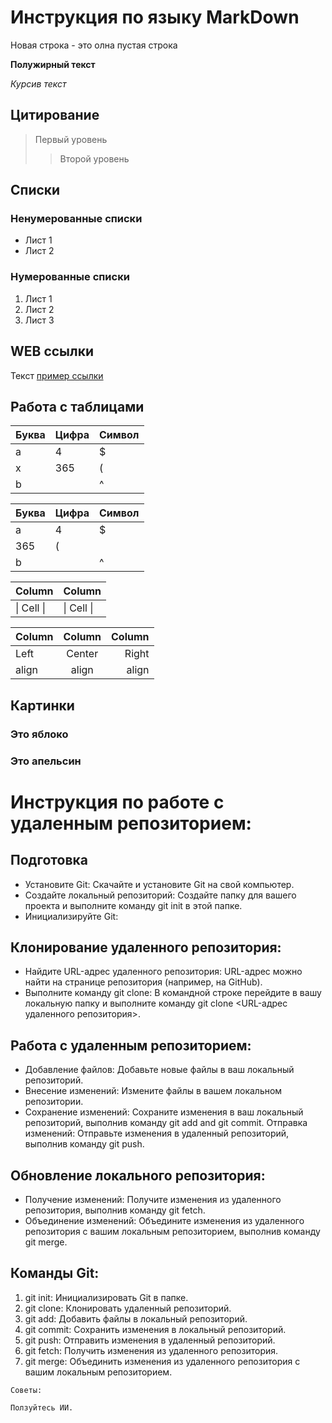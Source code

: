 # Инструкция по языку MarkDown

Новая строка - это олна пустая строка

**Полужирный текст**

*Курсив текст*

## Цитирование
> Первый уровень
>> Второй уровень

## Списки
### Ненумерованные списки
* Лист 1
* Лист 2
### Нумерованные списки
1. Лист 1
2. Лист 2
3. Лист 3

## WEB ссылки
Текст [пример ссылки](http.example.com "Всплывающая подсказка")

## Работа с таблицами

Буква | Цифра | Символ
------ | ------|----------
a      | 4     | $
x      | 365    | (
b      |       | ^  

Буква|Цифра|Символ
---|---|---
a|4|$
 |365|(
b| |^  

Column | Column
------ | ------
\| Cell \|| \| Cell \|  


Column | Column | Column
:----- | :----: | -----:
Left   | Center | Right
align  | align  | align

## Картинки

### Это яблоко

### Это апельсин

# Инструкция по работе с удаленным репозиторием:

## Подготовка

* Установите Git: Скачайте и установите Git на свой компьютер.
* Создайте локальный репозиторий: Создайте папку для вашего проекта и выполните команду git init в этой папке.
* Инициализируйте Git:

##  Клонирование удаленного репозитория:

* Найдите URL-адрес удаленного репозитория: URL-адрес можно найти на странице репозитория (например, на GitHub).
* Выполните команду git clone: В командной строке перейдите в вашу локальную папку и выполните команду git clone <URL-адрес удаленного репозитория>.

## Работа с удаленным репозиторием:

* Добавление файлов: Добавьте новые файлы в ваш локальный репозиторий.
* Внесение изменений: Измените файлы в вашем локальном репозитории.
* Сохранение изменений: Сохраните изменения в ваш локальный репозиторий, выполнив команду git add and git commit.
Отправка изменений: Отправьте изменения в удаленный репозиторий, выполнив команду git push.

## Обновление локального репозитория:

* Получение изменений: Получите изменения из удаленного репозитория, выполнив команду git fetch.
* Объединение изменений: Объедините изменения из удаленного репозитория с вашим локальным репозиторием, выполнив команду git merge.

## Команды Git:
1. git init: Инициализировать Git в папке.
2. git clone: Клонировать удаленный репозиторий.
3. git add: Добавить файлы в локальный репозиторий.
4. git commit: Сохранить изменения в локальный репозиторий.
5. git push: Отправить изменения в удаленный репозиторий.
6. git fetch: Получить изменения из удаленного репозитория.
7. git merge: Объединить изменения из удаленного репозитория с вашим локальным репозиторием.

```Sh
Советы:

Ползуйтесь ИИ.
``````
